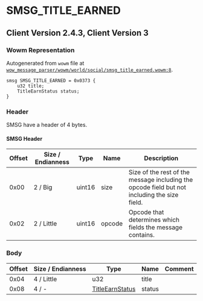 # SMSG_TITLE_EARNED

## Client Version 2.4.3, Client Version 3

### Wowm Representation

Autogenerated from `wowm` file at [`wow_message_parser/wowm/world/social/smsg_title_earned.wowm:8`](https://github.com/gtker/wow_messages/tree/main/wow_message_parser/wowm/world/social/smsg_title_earned.wowm#L8).
```rust,ignore
smsg SMSG_TITLE_EARNED = 0x0373 {
    u32 title;
    TitleEarnStatus status;
}
```
### Header

SMSG have a header of 4 bytes.

#### SMSG Header

| Offset | Size / Endianness | Type   | Name   | Description |
| ------ | ----------------- | ------ | ------ | ----------- |
| 0x00   | 2 / Big           | uint16 | size   | Size of the rest of the message including the opcode field but not including the size field.|
| 0x02   | 2 / Little        | uint16 | opcode | Opcode that determines which fields the message contains.|

### Body

| Offset | Size / Endianness | Type | Name | Comment |
| ------ | ----------------- | ---- | ---- | ------- |
| 0x04 | 4 / Little | u32 | title |  |
| 0x08 | 4 / - | [TitleEarnStatus](titleearnstatus.md) | status |  |

